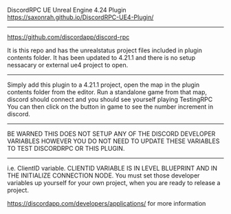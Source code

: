 DiscordRPC UE Unreal Engine 4.24 Plugin
https://saxonrah.github.io/DiscordRPC-UE4-Plugin/


-------------------------------------------------------------------------------------------------------

https://github.com/discordapp/discord-rpc

It is this repo and has the unrealstatus project files included in plugin contents folder. 
It has been updated to 4.21.1 and there is no setup nessacary or external ue4 project to open. 

-------------------------------------------------------------------------------------------------------

Simply add this plugin to a 4.21.1 project, open the map in the plugin contents folder from the editor.
Run a standalone game from that map, discord should connect and you should see yourself playing TestingRPC
You can then click on the button in game to see the number increment in discord.

-------------------------------------------------------------------------------------------------------

BE WARNED THIS DOES NOT SETUP ANY OF THE DISCORD DEVELOPER VARIABLES
HOWEVER YOU DO NOT NEED TO UPDATE THESE VARIABLES TO TEST DISCORDRPC OR THIS PLUGIN.


-------------------------------------------------------------------------------------------------------

i.e. ClientID variable. CLIENTID VARIABLE IS IN LEVEL BLUEPRINT AND IN THE INITIALIZE CONNECTION NODE.
You must set those developer variables up yourself for your own project, when you are ready to release a project.

https://discordapp.com/developers/applications/ for more information

